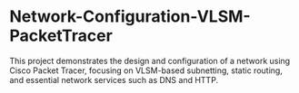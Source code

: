 # Network-Configuration-VLSM-PacketTracer
This project demonstrates the design and configuration of a network using Cisco Packet Tracer, focusing on VLSM-based subnetting, static routing, and essential network services such as DNS and HTTP.

